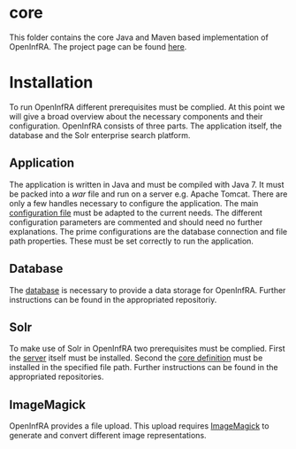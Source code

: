 # core
This folder contains the core Java and Maven based implementation of OpenInfRA. The project page can be found [here](http://www.b-tu.de/openinfra/).

# Installation

To run OpenInfRA different prerequisites must be complied. At this point we will give a broad overview about the necessary components and their configuration.
OpenInfRA consists of three parts. The application itself, the database and the Solr enterprise search platform.

## Application
The application is written in Java and must be compiled with Java 7. It must be packed into a _war_ file and run on a server e.g. Apache Tomcat. There are only a few handles necessary to configure the application. The main [configuration file](openinfra_core/src/main/resources/de/btu/openinfra/backend/properties/OpenInfRA.properties) must be adapted to the current needs. The different configuration parameters are commented and should need no further explanations. The prime configurations are the database connection and file path properties. These must be set correctly to run the application.

## Database
The [database](https://github.com/OpenInfRA/database) is necessary to provide a data storage for OpenInfRA. Further instructions can be found in the appropriated repositoriy.

## Solr
To make use of Solr in OpenInfRA two prerequisites must be complied. First the [server](https://github.com/OpenInfRA/solr_server) itself must be installed. Second the [core definition](https://github.com/OpenInfRA/solr_core) must be installed in the specified file path. Further instructions can be found in the appropriated repositories.

## ImageMagick
OpenInfRA provides a file upload. This upload requires [ImageMagick](http://www.imagemagick.org) to generate and convert different image representations.
